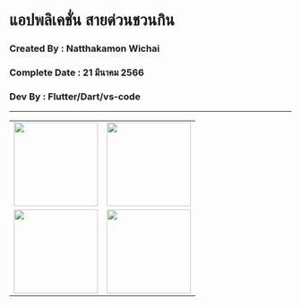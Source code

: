 # แอปพลิเคชั่น สายด่วนชวนกิน

### Created By : Natthakamon Wichai

### Complete Date : 21 มีนาคม 2566

### Dev By : Flutter/Dart/vs-code

***

<table>
  <Tr>
    <td>
      <img src="https://user-images.githubusercontent.com/127838743/226536014-919157e7-2fda-4cba-91c4-6967d8456b47.png" width="150">
    </td>
    <td>
      <img src="https://user-images.githubusercontent.com/127838743/226536014-919157e7-2fda-4cba-91c4-6967d8456b47.png" width="150">
    </td>
    </tr>
  <tr>
    <td>
      <img src="https://user-images.githubusercontent.com/127838743/226536014-919157e7-2fda-4cba-91c4-6967d8456b47.png" width="150">
    </td>
    <td>
      <img src="https://user-images.githubusercontent.com/127838743/226536014-919157e7-2fda-4cba-91c4-6967d8456b47.png" width="150">
    </td>
  </tr>
</table>  
    
